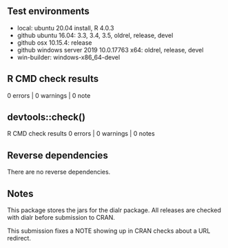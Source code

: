 ## Test environments
* local: ubuntu 20.04 install, R 4.0.3
* github ubuntu 16.04: 3.3, 3.4, 3.5, oldrel, release, devel
* github osx 10.15.4: release
* github windows server 2019 10.0.17763 x64: oldrel, release, devel
* win-builder: windows-x86_64-devel

## R CMD check results

0 errors | 0 warnings | 0 note

## devtools::check()

R CMD check results
0 errors | 0 warnings | 0 notes

## Reverse dependencies

There are no reverse dependencies.

## Notes

This package stores the jars for the dialr package. All releases are checked with dialr before submission to CRAN.

This submission fixes a NOTE showing up in CRAN checks about a URL redirect.
